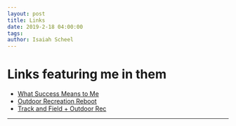 ```yaml
---
layout: post
title: Links
date: 2019-2-18 04:00:00
tags:
author: Isaiah Scheel
---
```



<h1 id="heading1">Links featuring me in them</h1>

<ul>
<li><a href="https://www.plu.edu/resolute/spring-2019/defining-success/?fbclid=IwAR1IvXvyjBEBNurj3uGE-9RfASX4CIzS0M0oz7pNQx-JVi6WThwFQtMHLOI">What Success Means to Me</a></li>
<li><a href="https://www.plu.edu/resolute/winter-2019/reboot-outdoor-rec/?fbclid=IwAR0p_yHqKkSS4VU5MpU5of30Vq0Fl_qnSfNkOv_8UWH0-tHoFJ-1kvb_m8c">Outdoor Recreation Reboot</a></li>
<li><a href="https://golutes.com/news/2019/5/15/mens-track-field-scheel-mccracken-balance-varsity-athletics-and-passion-for-the-outdoors.aspx?fbclid=IwAR0nw1f6OXiSdmmuzgrmL_YubaT7p6l4qabtpoVjmBFqiaMndYEZ0FLr9lE">Track and Field + Outdoor Rec</a></li>
</ul>


<hr />
